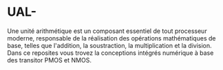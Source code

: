 # UAL-
Une unité arithmétique est un composant essentiel de tout processeur moderne, responsable de la réalisation des opérations mathématiques de base, telles que l'addition, la soustraction, la multiplication et la division.
Dans ce reposites vous trovez la conceptions intégrés numérique à base des transitor PMOS et NMOS.
